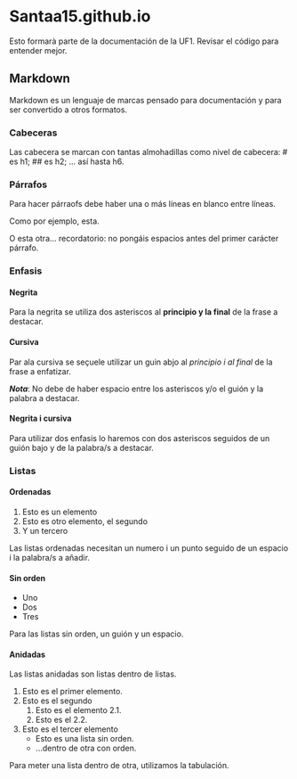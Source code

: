 # Santaa15.github.io

Esto formarà parte de la documentación de la UF1. Revisar el código para entender mejor.

## Markdown

Markdown es un lenguaje de marcas pensado para documentación  y para ser convertido a otros formatos.

### Cabeceras

Las cabecera se marcan con tantas almohadillas como nivel de cabecera: # es h1; ## es h2; ... así hasta h6.

### Párrafos

Para hacer párraofs debe haber una o más líneas en blanco entre líneas.

Como por ejemplo, esta.


O esta otra... recordatorio: no pongáis espacios antes del primer carácter párrafo.

### Enfasis

#### Negrita

Para la negrita se utiliza dos asteriscos al **principio y la final** de la frase a destacar.

#### Cursiva

Par ala cursiva se seçuele utilizar un guin abjo al _principio i al final_ de la frase a enfatizar.

**_Nota_**: No debe de haber espacio entre los asteriscos y/o el guión y la palabra a destacar.

#### Negrita i cursiva

Para utilizar dos enfasis lo haremos con dos asteriscos seguidos de un guión bajo y de la palabra/s a destacar.

### Listas

#### Ordenadas

1. Esto es un elemento
2. Esto es otro elemento, el segundo
3. Y un tercero

Las listas ordenadas necesitan un numero i un punto seguido de un espacio i la palabra/s a añadir. 

#### Sin orden

- Uno
- Dos
- Tres

Para las listas sin orden, un guión y un espacio.

#### Anidadas

Las listas anidadas son listas dentro de listas.

1. Esto es el primer elemento.
2. Esto es el segundo
    1. Esto es el elemento 2.1.
    2. Esto es el 2.2.
3. Esto es el tercer elemento
    - Esto es una lista sin orden.
    - ...dentro de otra con orden.

Para meter una lista dentro de otra, utilizamos la tabulación.

